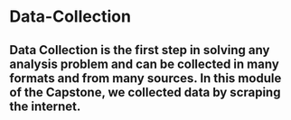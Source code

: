 # Data-Collection
## Data Collection is the first step in solving any analysis problem and can be collected in many formats and from many sources. In this module of the Capstone, we  collected data by scraping the internet.
